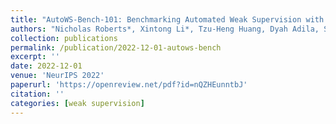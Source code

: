 ```yaml
---
title: "AutoWS-Bench-101: Benchmarking Automated Weak Supervision with 100 Labels"
authors: "Nicholas Roberts*, Xintong Li*, Tzu-Heng Huang, Dyah Adila, Spencer Schoenberg, Cheng-Yu Liu, Lauren Pick, Haotian Ma, Aws Albarghouthi, Frederic Sala"
collection: publications
permalink: /publication/2022-12-01-autows-bench
excerpt: ''
date: 2022-12-01
venue: 'NeurIPS 2022'
paperurl: 'https://openreview.net/pdf?id=nQZHEunntbJ'
citation: ''
categories: [weak supervision]
---
```

